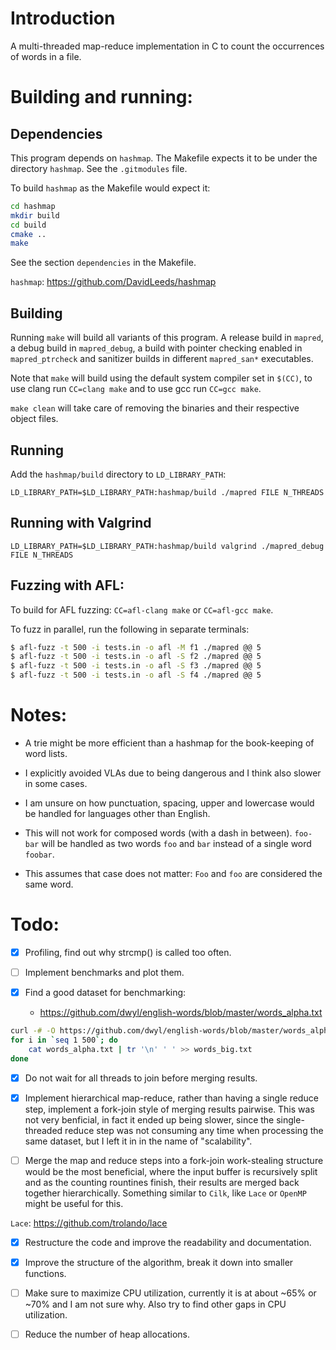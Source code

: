 # Introduction

A multi-threaded map-reduce implementation in C to count the
occurrences of words in a file.

# Building and running:

## Dependencies

This program depends on `hashmap`. The Makefile expects it to be under
the directory `hashmap`. See the `.gitmodules` file.

To build `hashmap` as the Makefile would expect it:

```sh
cd hashmap
mkdir build
cd build
cmake ..
make
```

See the section `dependencies` in the Makefile.

`hashmap`: https://github.com/DavidLeeds/hashmap

## Building

Running `make` will build all variants of this program. A release
build in `mapred`, a debug build in `mapred_debug`, a build with
pointer checking enabled in `mapred_ptrcheck` and sanitizer builds in
different `mapred_san*` executables.

Note that `make` will build using the default system compiler set in
`$(CC)`, to use clang run `CC=clang make` and to use gcc run `CC=gcc
make`.

`make clean` will take care of removing the binaries and their
respective object files.

## Running

Add the `hashmap/build` directory to `LD_LIBRARY_PATH`:

`LD_LIBRARY_PATH=$LD_LIBRARY_PATH:hashmap/build ./mapred FILE N_THREADS`

## Running with Valgrind

`LD_LIBRARY_PATH=$LD_LIBRARY_PATH:hashmap/build valgrind ./mapred_debug FILE N_THREADS`

## Fuzzing with AFL:

To build for AFL fuzzing: `CC=afl-clang make` or `CC=afl-gcc make`.

To fuzz in parallel, run the following in separate terminals:

```sh
$ afl-fuzz -t 500 -i tests.in -o afl -M f1 ./mapred @@ 5
$ afl-fuzz -t 500 -i tests.in -o afl -S f2 ./mapred @@ 5
$ afl-fuzz -t 500 -i tests.in -o afl -S f3 ./mapred @@ 5
$ afl-fuzz -t 500 -i tests.in -o afl -S f4 ./mapred @@ 5
```

# Notes:

- A trie might be more efficient than a hashmap for the book-keeping
  of word lists.

- I explicitly avoided VLAs due to being dangerous and I think also
  slower in some cases.

- I am unsure on how punctuation, spacing, upper and lowercase
  would be handled for languages other than English.

- This will not work for composed words (with a dash in
  between). `foo-bar` will be handled as two words `foo` and `bar`
  instead of a single word `foobar`.

- This assumes that case does not matter: `Foo` and `foo` are
  considered the same word.

# Todo:

- [x] Profiling, find out why strcmp() is called too often.

- [ ] Implement benchmarks and plot them.

- [x] Find a good dataset for benchmarking:

  - https://github.com/dwyl/english-words/blob/master/words_alpha.txt

```sh
curl -# -O https://github.com/dwyl/english-words/blob/master/words_alpha.txt
for i in `seq 1 500`; do
    cat words_alpha.txt | tr '\n' ' ' >> words_big.txt
done
```

- [x] Do not wait for all threads to join before merging results.

- [x] Implement hierarchical map-reduce, rather than having a single
      reduce step, implement a fork-join style of merging results
      pairwise. This was not very benficial, in fact it ended up being
      slower, since the single-threaded reduce step was not consuming
      any time when processing the same dataset, but I left it in in
      the name of "scalability".

- [ ] Merge the map and reduce steps into a fork-join work-stealing
      structure would be the most beneficial, where the input buffer
      is recursively split and as the counting rountines finish, their
      results are merged back together hierarchically. Something
      similar to `Cilk`, like `Lace` or `OpenMP` might be useful for
      this.

`Lace`: https://github.com/trolando/lace

- [x] Restructure the code and improve the readability and
      documentation.

- [x] Improve the structure of the algorithm, break it down into
      smaller functions.

- [ ] Make sure to maximize CPU utilization, currently it is at about
      ~65% or ~70% and I am not sure why. Also try to find other gaps
      in CPU utilization.

- [ ] Reduce the number of heap allocations.
